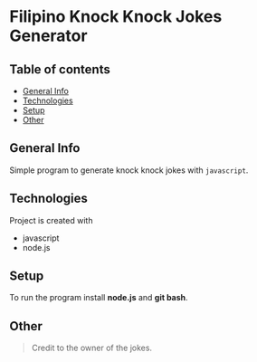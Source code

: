 # Filipino Knock Knock Jokes Generator

## Table of contents

- [General Info](#general-information)
- [Technologies](#technologies)
- [Setup](#setup)
- [Other](#other)

## General Info

Simple program to generate knock knock jokes with `javascript`.

## Technologies

Project is created with

- javascript
- node.js

## Setup

To run the program install **node.js** and **git bash**.

## Other

> Credit to the owner of the jokes.
